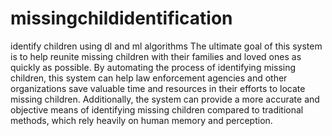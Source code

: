 # missingchildidentification
identify children using dl and ml algorithms
The ultimate goal of this system is to help reunite missing children with their families and loved ones as quickly as possible. By automating the process of identifying missing children, this system can help law enforcement agencies and other organizations save valuable time and resources in their efforts to locate missing children. Additionally, the system can provide a more accurate and objective means of identifying missing children compared to traditional methods, which rely heavily on human memory and perception.

